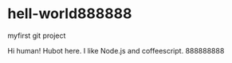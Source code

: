 # hell-world888888
myfirst git project

Hi human!
Hubot here. I like Node.js and coffeescript.
888888888
